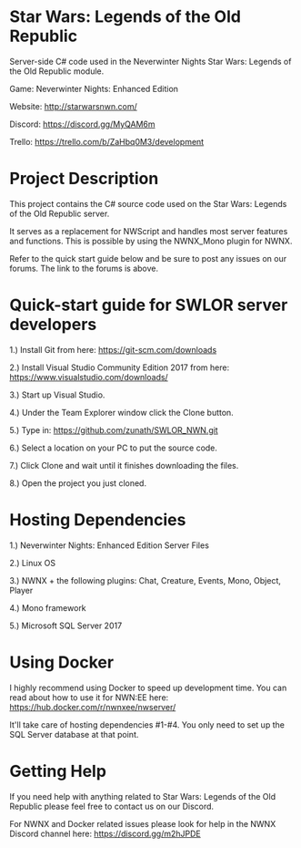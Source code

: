 # Star Wars: Legends of the Old Republic
Server-side C# code used in the Neverwinter Nights Star Wars: Legends of the Old Republic module.

Game: Neverwinter Nights: Enhanced Edition

Website: http://starwarsnwn.com/

Discord: https://discord.gg/MyQAM6m

Trello: https://trello.com/b/ZaHbq0M3/development

# Project Description

This project contains the C# source code used on the Star Wars: Legends of the Old Republic server. 

It serves as a replacement for NWScript and handles most server features and functions. This is possible by using the NWNX_Mono plugin for NWNX.

Refer to the quick start guide below and be sure to post any issues on our forums. The link to the forums is above.

# Quick-start guide for SWLOR server developers

1.) Install Git from here: https://git-scm.com/downloads

2.) Install Visual Studio Community Edition 2017 from here: https://www.visualstudio.com/downloads/

3.) Start up Visual Studio.

4.) Under the Team Explorer window click the Clone button.

5.) Type in: https://github.com/zunath/SWLOR_NWN.git

6.) Select a location on your PC to put the source code.

7.) Click Clone and wait until it finishes downloading the files.

8.) Open the project you just cloned.

# Hosting Dependencies

1.) Neverwinter Nights: Enhanced Edition Server Files

2.) Linux OS

3.) NWNX + the following plugins: Chat, Creature, Events, Mono, Object, Player

4.) Mono framework

5.) Microsoft SQL Server 2017

# Using Docker

I highly recommend using Docker to speed up development time. You can read about how to use it for NWN:EE here: https://hub.docker.com/r/nwnxee/nwserver/

It'll take care of hosting dependencies #1-#4. You only need to set up the SQL Server database at that point.

# Getting Help

If you need help with anything related to Star Wars: Legends of the Old Republic please feel free to contact us on our Discord.

For NWNX and Docker related issues please look for help in the NWNX Discord channel here: https://discord.gg/m2hJPDE